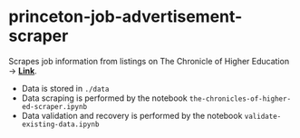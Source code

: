 # princeton-job-advertisement-scraper

Scrapes job information from listings on The Chronicle of Higher Education -> **[Link](https://jobs.chronicle.com/jobs/faculty-positions/north-america/tenured-tenured-track/)**.

 - Data is stored in `./data` 
 - Data scraping is performed by the notebook `the-chronicles-of-higher-ed-scraper.ipynb`
 - Data validation and recovery is performed by the notebook `validate-existing-data.ipynb`